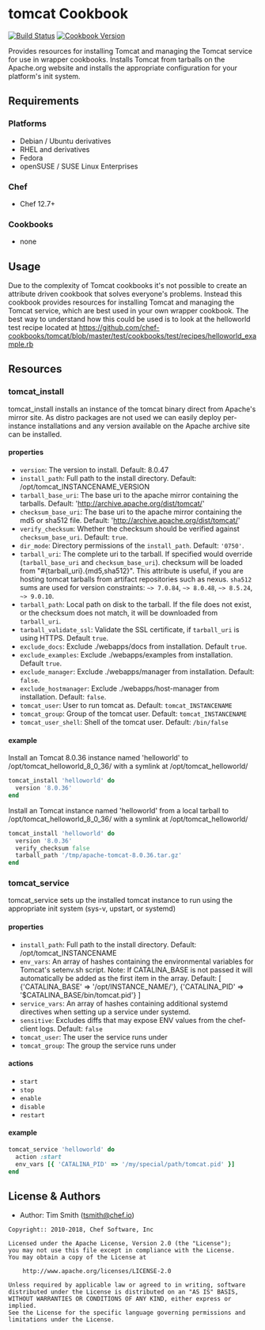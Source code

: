 # tomcat Cookbook

[![Build Status](https://travis-ci.org/chef-cookbooks/tomcat.svg?branch=master)](https://travis-ci.org/chef-cookbooks/tomcat) [![Cookbook Version](https://img.shields.io/cookbook/v/tomcat.svg)](https://supermarket.chef.io/cookbooks/tomcat)

Provides resources for installing Tomcat and managing the Tomcat service for use in wrapper cookbooks. Installs Tomcat from tarballs on the Apache.org website and installs the appropriate configuration for your platform's init system.

## Requirements

### Platforms

- Debian / Ubuntu derivatives
- RHEL and derivatives
- Fedora
- openSUSE / SUSE Linux Enterprises

### Chef

- Chef 12.7+

### Cookbooks

- none

## Usage

Due to the complexity of Tomcat cookbooks it's not possible to create an attribute driven cookbook that solves everyone's problems. Instead this cookbook provides resources for installing Tomcat and managing the Tomcat service, which are best used in your own wrapper cookbook. The best way to understand how this could be used is to look at the helloworld test recipe located at <https://github.com/chef-cookbooks/tomcat/blob/master/test/cookbooks/test/recipes/helloworld_example.rb>

## Resources

### tomcat_install

tomcat_install installs an instance of the tomcat binary direct from Apache's mirror site. As distro packages are not used we can easily deploy per-instance installations and any version available on the Apache archive site can be installed.

#### properties

- `version`: The version to install. Default: 8.0.47
- `install_path`: Full path to the install directory. Default: /opt/tomcat_INSTANCENAME_VERSION
- `tarball_base_uri`: The base uri to the apache mirror containing the tarballs. Default: '<http://archive.apache.org/dist/tomcat/>'
- `checksum_base_uri`: The base uri to the apache mirror containing the md5 or sha512 file. Default: '<http://archive.apache.org/dist/tomcat/>'
- `verify_checksum`: Whether the checksum should be verified against `checksum_base_uri`. Default: `true`.
- `dir_mode`: Directory permissions of the `install_path`. Default: `'0750'`.
- `tarball_uri`: The complete uri to the tarball. If specified would override (`tarball_base_uri` and `checksum_base_uri`). checksum will be loaded from "#{tarball_uri}.{md5,sha512}". This attribute is useful, if you are hosting tomcat tarballs from artifact repositories such as nexus. `sha512` sums are used for version constraints: `~> 7.0.84`, `~> 8.0.48`, `~> 8.5.24`, `~> 9.0.10`.
- `tarball_path`: Local path on disk to the tarball. If the file does not exist, or the checksum does not match, it will be downloaded from `tarball_uri`.
- `tarball_validate_ssl`: Validate the SSL certificate, if `tarball_uri` is using HTTPS. Default `true`.
- `exclude_docs`: Exclude ./webapps/docs from installation. Default `true`.
- `exclude_examples`: Exclude ./webapps/examples from installation. Default `true`.
- `exclude_manager`: Exclude ./webapps/manager from installation. Default: `false`.
- `exclude_hostmanager`: Exclude ./webapps/host-manager from installation. Default: `false`.
- `tomcat_user`: User to run tomcat as. Default: `tomcat_INSTANCENAME`
- `tomcat_group`: Group of the tomcat user. Default: `tomcat_INSTANCENAME`
- `tomcat_user_shell`: Shell of the tomcat user. Default: `/bin/false`

#### example

Install an Tomcat 8.0.36 instance named 'helloworld' to /opt/tomcat_helloworld_8_0_36/ with a symlink at /opt/tomcat_helloworld/

```ruby
tomcat_install 'helloworld' do
  version '8.0.36'
end
```

Install an Tomcat instance named 'helloworld' from a local tarball to /opt/tomcat_helloworld_8_0_36/ with a symlink at /opt/tomcat_helloworld/

```ruby
tomcat_install 'helloworld' do
  version '8.0.36'
  verify_checksum false
  tarball_path '/tmp/apache-tomcat-8.0.36.tar.gz'
end
```

### tomcat_service

tomcat_service sets up the installed tomcat instance to run using the appropriate init system (sys-v, upstart, or systemd)

#### properties

- `install_path`: Full path to the install directory. Default: /opt/tomcat_INSTANCENAME
- `env_vars`: An array of hashes containing the environmental variables for Tomcat's setenv.sh script. Note: If CATALINA_BASE is not passed it will automatically be added as the first item in the array. Default: [ {'CATALINA_BASE' => '/opt/INSTANCE_NAME/'}, {'CATALINA_PID' => '$CATALINA_BASE/bin/tomcat.pid'} ]
- `service_vars`: An array of hashes containing additional systemd directives when setting up a service under systemd.
- `sensitive`: Excludes diffs that may expose ENV values from the chef-client logs. Default: `false`
- `tomcat_user`: The user the service runs under
- `tomcat_group`: The group the service runs under

#### actions

- `start`
- `stop`
- `enable`
- `disable`
- `restart`

#### example

```ruby
tomcat_service 'helloworld' do
  action :start
  env_vars [{ 'CATALINA_PID' => '/my/special/path/tomcat.pid' }]
end
```

## License & Authors

- Author: Tim Smith ([tsmith@chef.io](mailto:tsmith@chef.io))

```text
Copyright:: 2010-2018, Chef Software, Inc

Licensed under the Apache License, Version 2.0 (the "License");
you may not use this file except in compliance with the License.
You may obtain a copy of the License at

    http://www.apache.org/licenses/LICENSE-2.0

Unless required by applicable law or agreed to in writing, software
distributed under the License is distributed on an "AS IS" BASIS,
WITHOUT WARRANTIES OR CONDITIONS OF ANY KIND, either express or implied.
See the License for the specific language governing permissions and
limitations under the License.
```

